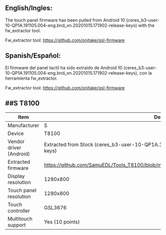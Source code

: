 ## English/Ingles:
The touch panel firmware has been pulled from Android 10 (ceres_b3-user-10-QP1A.191105.004-eng.bnd_xn.20201015.171902-release-keys) with the fw_extractor tool.

Fw_extractor tool: https://github.com/onitake/gsl-firmware

## Spanish/Español: 
El firmware del panel tactil ha sido extraído de Android 10 (ceres_b3-user-10-QP1A.191105.004-eng.bnd_xn.20201015.171902-release-keys), con la herramienta fw_extractor.

Fw_extractor tool: https://github.com/onitake/gsl-firmware

##S T8100
---------------------------------------------

| Item                      | Description |
|---------------------------|-------------|
| Manufacturer              | S       |
| Device                    | T8100  |
| Vendor driver (Android)   | Extracted from Stock (ceres_b3-user-10-QP1A.191105.004-eng.bnd_xn.20201015.171902-release-keys) |
| Extracted firmware        | https://github.com/SamuEDL/Tools_T8100/blob/main/TouchPanel/Extracted%20firmware/gslX680new.ko |
| Display resolution        | 1280x800 |
| Touch panel resolution    | 1280x800 |
| Touch controller          | GSL3676 |
| Multitouch support        | Yes (10 points) |
